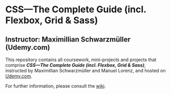 # CSS&mdash;The Complete Guide (incl. Flexbox, Grid & Sass)

## Instructor: Maximillian Schwarzmüller (Udemy.com)

This repository contains all coursework, mini-projects and projects that comprise **_CSS&mdash;The Complete
Guide (incl. Flexbox, Grid & Sass)_**, instructed by Maximillian Schwarzmüller and Manuel Lorenz, and hosted
on [Udemy.com](https://www.udemy.com).

For further information, please consult the [wiki](https://github.com/RHieger/css-complete-guide/wiki).
